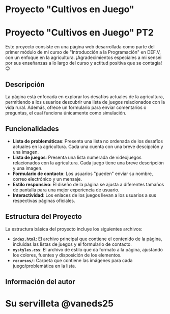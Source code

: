 
# Proyecto "Cultivos en Juego"
# Proyecto "Cultivos en Juego" PT2

Este proyecto consiste en una página web desarrollada como parte del primer módulo de mi curso de "Introducción a la Programación" en DEF.V, con un enfoque en la agricultura. ¡Agradecimientos especiales a mi sensei por sus enseñanzas a lo largo del curso y actitud positiva que se contagia! 😊

## Descripción

La página está enfocada en explorar los desafíos actuales de la agricultura, permitiendo a los usuarios descubrir una lista de juegos relacionados con la vida rural. Además, ofrece un formulario para enviar comentarios o preguntas, el cual funciona únicamente como simulación.

## Funcionalidades

- **Lista de problemáticas**: Presenta una lista no ordenada de los desafíos actuales en la agricultura. Cada una cuenta con una breve descipción y una imagen. 
- **Lista de juegos**: Presenta una lista numerada de videojuegos relacionados con la agricultura. Cada juego tiene una breve descripción y una imagen.
- **Formulario de contacto**: Los usuarios "pueden" enviar su nombre, correo electrónico y un mensaje.
- **Estilo responsivo**: El diseño de la página se ajusta a diferentes tamaños de pantalla para una mejor experiencia de usuario.
- **Interactividad**: Los enlaces de los juegos llevan a los usuarios a sus respectivas páginas oficiales.

## Estructura del Proyecto

La estructura básica del proyecto incluye los siguientes archivos:

- **`index.html`**: El archivo principal que contiene el contenido de la página, incluidas las listas de juegos y el formulario de contacto.
- **`mystyles.css`**: El archivo de estilo que da formato a la página, ajustando los colores, fuentes y disposición de los elementos.
- **`recursos/`**: Carpeta que contiene las imágenes para cada juego/problemática en la lista.

## Información del autor 

Su servilleta @vaneds25
=======

